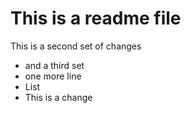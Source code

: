 # This is a readme file

This is a second set of changes
- and a third set
-  one more line
- List
- This is a change
